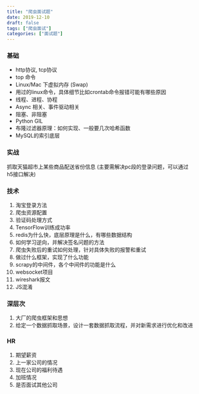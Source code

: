 ```yaml
---
title: "爬虫面试题"
date: 2019-12-10
draft: false
tags: ["爬虫面试"]
categories: ["面试题"]
---
```


### 基础
* http协议, tcp协议
* top 命令
* Linux/Mac 下虚拟内存 (Swap)
* 用过的linux命令，具体细节比如crontab命令报错可能有哪些原因
* 线程、进程、协程
* Async 相关、事件驱动相关
* 阻塞、非阻塞
* Python GIL
* 布隆过滤器原理：如何实现、一般要几次哈希函数
* MySQL的索引底层

### 实战
抓取天猫超市上某些商品配送省份信息
(主要需解决pc段的登录问题，可以通过h5接口解决)

### 技术
1. 淘宝登录方法
2. 爬虫资源配置
3. 验证码处理方式
4. TensorFlow训练成功率
5. redis为什么快，底层原理是什么，有哪些数据结构
6. 如何学习逆向，并解决签名问题的方法
7. 爬虫失败后的重试如何处理，针对具体失败的报警和重试
8. 做过什么框架，实现了什么功能
9. scrapy的中间件，各个中间件的功能是什么
10. websocket项目
11. wireshark报文
12. JS混淆

### 深层次
1. 大厂的爬虫框架和思想
2. 给定一个数据抓取场景，设计一套数据抓取流程，并对新需求进行优化和改进

### HR
1. 期望薪资
2. 上一家公司的情况
3. 现在公司的福利待遇
4. 加班情况
5. 是否面试其他公司